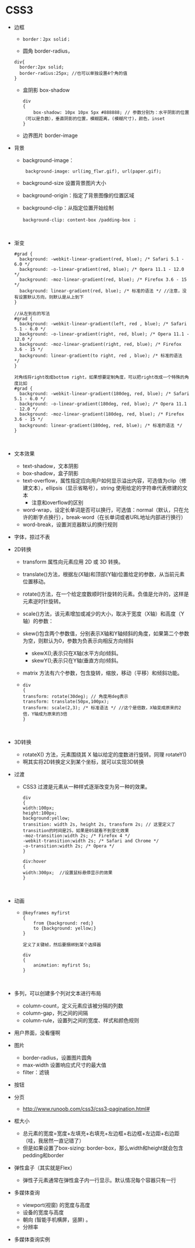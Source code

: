 # CSS3

- 边框

  - ```
    border：2px solid；
    ```

  - 圆角 border-radius，

  ```
  div{
  	border:2px solid;
  	border-radius:25px; //也可以单独设置4个角的值
  }
  ```

  - 盒阴影 box-shadow

    ```
    div
    {
    	box-shadow: 10px 10px 5px #888888; // 参数分别为：水平阴影的位置（可以是负数），垂直阴影的位置，模糊距离，(模糊尺寸)，颜色，inset
    }
    ```

  - 边界图片 border-image

- 背景

  - background-image：

    ```
     background-image: url(img_flwr.gif), url(paper.gif); 
    ```

  - background-size 设置背景图片大小

  - background-origin：指定了背景图像的位置区域

  - background-clip：从指定位置开始绘制

    ```
    background-clip: content-box /padding-box ；
    ```

    ​

- 渐变

  ```
  #grad {
    background: -webkit-linear-gradient(red, blue); /* Safari 5.1 - 6.0 */
    background: -o-linear-gradient(red, blue); /* Opera 11.1 - 12.0 */
    background: -moz-linear-gradient(red, blue); /* Firefox 3.6 - 15 */
    background: linear-gradient(red, blue); /* 标准的语法 */ //注意，没有设置默认方向，则默认是从上到下
  }

  //从左到右的写法
  #grad {
    background: -webkit-linear-gradient(left, red , blue); /* Safari 5.1 - 6.0 */
    background: -o-linear-gradient(right, red, blue); /* Opera 11.1 - 12.0 */
    background: -moz-linear-gradient(right, red, blue); /* Firefox 3.6 - 15 */
    background: linear-gradient(to right, red , blue); /* 标准的语法 */
  }

  对角线将right改成bottom right，如果想要定制角度，可以把right改成一个特殊的角度比如
  #grad {
    background: -webkit-linear-gradient(180deg, red, blue); /* Safari 5.1 - 6.0 */
    background: -o-linear-gradient(180deg, red, blue); /* Opera 11.1 - 12.0 */
    background: -moz-linear-gradient(180deg, red, blue); /* Firefox 3.6 - 15 */
    background: linear-gradient(180deg, red, blue); /* 标准的语法 */
  }
  ```

  ​

- 文本效果

  - text-shadow，文本阴影
  - box-shadow，盒子阴影
  - text-overflow，属性指定应向用户如何显示溢出内容，可选值为clip（修建文本），ellipsis（显示省略号），string 使用给定的字符串代表修建的文本
    - 注意和overflow的区别
  - word-wrap，设定长单词是否可以换行，可选值：normal（默认，只在允许的断字点换行），break-word（在长单词或者URL地址内部进行换行）
  - word-break，设置浏览器默认的换行规则

- 字体，掠过不表

- 2D转换

  - transform 属性向元素应用 2D 或 3D 转换。

  - translate()方法，根据左(X轴)和顶部(Y轴)位置给定的参数，从当前元素位置移动。

  - rotate()方法，在一个给定度数顺时针旋转的元素。负值是允许的，这样是元素逆时针旋转。

  - scale()方法，该元素增加或减少的大小，取决于宽度（X轴）和高度（Y轴）的参数：

  - skew()包含两个参数值，分别表示X轴和Y轴倾斜的角度，如果第二个参数为空，则默认为0，参数为负表示向相反方向倾斜

    - skewX(<angle>);表示只在X轴(水平方向)倾斜。
    - skewY(<angle>);表示只在Y轴(垂直方向)倾斜。

  - matrix 方法有六个参数，包含旋转，缩放，移动（平移）和倾斜功能。

  - ```
    div
    {
    transform: rotate(30deg); // 角度用deg表示
    transform: translate(50px,100px);
    transform: scale(2,3); /* 标准语法 */ //这个是倍数，X轴变成原来的2倍，Y轴成为原来的3倍
    }
    ```

    ​

- 3D转换

  - rotateX() 方法，元素围绕其 X 轴以给定的度数进行旋转。同理 rotateY()
  - 啊其实将2D转换定义到某个坐标，就可以实现3D转换

- 过渡

  - CSS3 过渡是元素从一种样式逐渐改变为另一种的效果。

    ```
    div
    {
    width:100px;
    height:100px;
    background:yellow;
    transition: width 2s, height 2s, transform 2s; // 这里定义了transition的时间是2S，如果是0S就看不到变化效果
    -moz-transition:width 2s; /* Firefox 4 */
    -webkit-transition:width 2s; /* Safari and Chrome */
    -o-transition:width 2s; /* Opera */
    }

    div:hover
    {
    width:300px;  //设置鼠标悬停显示的效果
    }
    ```

    ​

- 动画

  - ```
    @keyframes myfirst
    {
    	from {background: red;}
    	to {background: yellow;}
    }

    定义了关键帧，然后要捆绑到某个选择器

    div
    {
    	animation: myfirst 5s;
    }
    ```

    ​

- 多列，可以创建多个列对文本进行布局

  - column-count，定义元素应该被分隔的列数
  - column-gap，列之间的间隔
  - column-rule，设置列之间的宽度、样式和颜色规则

- 用户界面，没看懂啊

- 图片

  - border-radius，设置图片圆角
  - max-width 设置响应式尺寸的最大值
  - filter：滤镜

- 按钮

- 分页

  - http://www.runoob.com/css3/css3-pagination.html#

- 框大小

  - 总元素的宽度=宽度+左填充+右填充+左边框+右边框+左边距+右边距（哇，我居然一直记错了）
  - 但是如果设置了box-sizing: border-box，那么width和height就会包含pedding和border

- 弹性盒子（其实就是Flex）

  - 弹性子元素通常在弹性盒子内一行显示。默认情况每个容器只有一行

- 多媒体查询

  - viewport(视窗) 的宽度与高度
  - 设备的宽度与高度
  - 朝向 (智能手机横屏，竖屏) 。
  - 分辨率

- 多媒体查询实例